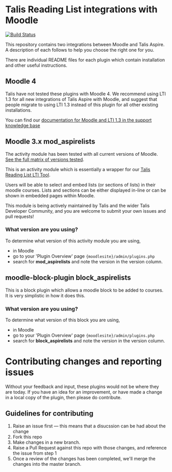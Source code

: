 # Talis Reading List integrations with Moodle

[![Build Status](https://travis-ci.org/talis/aspire-moodle-integration.svg?branch=master)](https://travis-ci.org/talis/aspire-moodle-integration)

This repository contains two integrations between Moodle and Talis Aspire. A description of each follows to help you choose the right one for you.

There are individual README files for each plugin which contain installation and other useful instructions.

## Moodle 4

Talis have not tested these plugins with Moodle 4.  We recommend using LTI 1.3 for all new integrations of Talis Aspire with Moodle, and suggest that people migrate to using LTI 1.3 instead of this plugin for all other existing installations.

You can find our [documentation for Moodle and LTI 1.3 in the support knowledge base](https://support.talis.com/hc/en-us/articles/5519648821149-Talis-Aspire-LTI-1-3-Moodle-Set-Up-Instructions)

## Moodle 3.x mod_aspirelists

The activity module has been tested with all current versions of Moodle. [See the full matrix of versions tested](https://travis-ci.org/talis/aspire-moodle-integration).

This is an activity module which is essentially a wrapper for our [Talis Reading List LTI Tool](http://knowledge.talis.com/articles/tarl-lti/).

Users will be able to select and embed lists (or sections of lists) in their moodle courses. Lists and sections can be either displayed in-line or can be shown in embedded pages within Moodle.

This module is being actively maintained by Talis and the wider Talis Developer Community, and you are welcome to submit your own issues and pull requests!

### What version are you using?
To determine what version of this activity module you are using, 

* in Moodle
* go to your 'Plugin Overview' page `{moodlesite}/admin/plugins.php`
* search for **mod_aspirelists** and note the version in the version column.

## moodle-block-plugin block_aspirelists

This is a block plugin which allows a moodle block to be added to courses. It is very simplistic in how it does this.

### What version are you using?
To determine what version of this block you are using, 

* in Moodle
* go to your 'Plugin Overview' page `{moodlesite}/admin/plugins.php`
* search for **block_aspirelists** and note the version in the version column.

# Contributing changes and reporting issues

Without your feedback and input, these plugins would not be where they are today. If you have an idea for an improvement, or have made a change in a local copy of the plugin, then please do contribute.

## Guidelines for contributing

1. Raise an issue first — this means that a disucssion can be had about the change
1. Fork this repo
1. Make changes in a new branch.
1. Raise a Pull Request against this repo with those changes, and reference the issue from step 1
1. Once a review of the changes has been completed, we'll merge the changes into the master branch.
